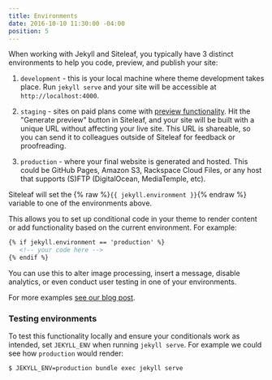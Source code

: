 ```yaml
---
title: Environments
date: 2016-10-10 11:30:00 -04:00
position: 5
---
```


When working with Jekyll and Siteleaf, you typically have 3 distinct environments to help you code, preview, and publish your site:

1. `development` - this is your local machine where theme development takes place. Run `jekyll serve` and your site will be accessible at `http://localhost:4000`.

2. `staging` - sites on paid plans come with [preview functionality](/sites/preview/). Hit the "Generate preview" button in Siteleaf, and your site will be built with a unique URL without affecting your live site. This URL is shareable, so you can send it to colleagues outside of Siteleaf for feedback or proofreading.

3. `production` - where your final website is generated and hosted. This could be GitHub Pages, Amazon S3, Rackspace Cloud Files, or any host that supports (S)FTP (DigitalOcean, MediaTemple, etc).

Siteleaf will set the {% raw %}`{{ jekyll.environment }}`{% endraw %} variable to one of the environments above.

This allows you to set up conditional code in your theme to render content or add functionality based on the current environment. For example:

```html
{% if jekyll.environment == 'production' %}
   <!-- your code here -->
{% endif %}
```

You can use this to alter image processing, insert a message, disable analytics, or even conduct user testing in one of your environments.

For more examples [see our blog post](https://www.siteleaf.com/blog/jekyll-environments/).

### Testing environments

To test this functionality locally and ensure your conditionals work as intended, set `JEKYLL_ENV` when running `jekyll serve`. For example we could see how `production` would render:

```sh
$ JEKYLL_ENV=production bundle exec jekyll serve
```